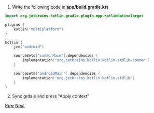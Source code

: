 1. Write the following code in **app/build.gradle.kts**
```kotlin
import org.jetbrains.kotlin.gradle.plugin.mpp.KotlinNativeTarget

plugins {
    kotlin("multiplatform")
}

kotlin {
    jvm("android")

    sourceSets["commonMain"].dependencies {
        implementation("org.jetbrains.kotlin:kotlin-stdlib-common")
    }

    sourceSets["androidMain"].dependencies {
        implementation("org.jetbrains.kotlin:kotlin-stdlib")
    }
}
```
2. Sync grdale and press "Apply context"

[Prev](https://github.com/ustadenis/kotlin_multiplutform_codelab/blob/master/0_0.md)
[Next](https://github.com/ustadenis/kotlin_multiplutform_codelab/blob/master/0_2.md)
